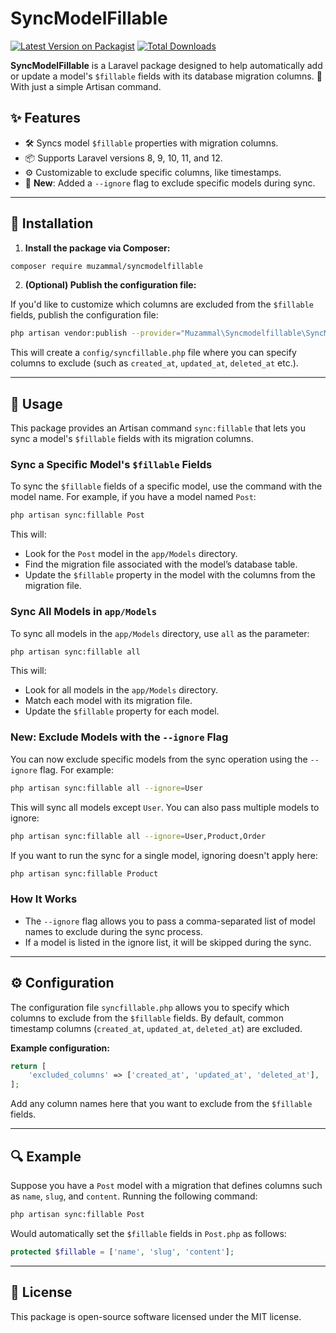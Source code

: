 # SyncModelFillable

[![Latest Version on Packagist](https://img.shields.io/packagist/v/muzammal/syncmodelfillable.svg?style=flat-square)](https://packagist.org/packages/muzammal/syncmodelfillable)
[![Total Downloads](https://img.shields.io/packagist/dt/muzammal/syncmodelfillable.svg?style=flat-square)](https://packagist.org/packages/muzammal/syncmodelfillable)

**SyncModelFillable** is a Laravel package designed to help automatically add or update a model's `$fillable` fields with its database migration columns. 🎉 With just a simple Artisan command.
## ✨ Features

- 🛠️ Syncs model `$fillable` properties with migration columns.
- 📦 Supports Laravel versions 8, 9, 10, 11, and 12.
- ⚙️ Customizable to exclude specific columns, like timestamps.
- 🔄 **New**: Added a `--ignore` flag to exclude specific models during sync.

---

## 🚀 Installation

1. **Install the package via Composer:**

```bash
composer require muzammal/syncmodelfillable
```

2. **(Optional) Publish the configuration file:**

If you'd like to customize which columns are excluded from the `$fillable` fields, publish the configuration file:

```bash
php artisan vendor:publish --provider="Muzammal\Syncmodelfillable\SyncModelFillableServiceProvider"
```

This will create a `config/syncfillable.php` file where you can specify columns to exclude (such as `created_at`, `updated_at`, `deleted_at` etc.).

---

## 📘 Usage

This package provides an Artisan command `sync:fillable` that lets you sync a model's `$fillable` fields with its migration columns.

### Sync a Specific Model's `$fillable` Fields

To sync the `$fillable` fields of a specific model, use the command with the model name. For example, if you have a model named `Post`:

```bash
php artisan sync:fillable Post
```

This will:
- Look for the `Post` model in the `app/Models` directory.
- Find the migration file associated with the model’s database table.
- Update the `$fillable` property in the model with the columns from the migration file.

### Sync All Models in `app/Models`

To sync all models in the `app/Models` directory, use `all` as the parameter:

```bash
php artisan sync:fillable all
```

This will:
- Look for all models in the `app/Models` directory.
- Match each model with its migration file.
- Update the `$fillable` property for each model.

### **New**: Exclude Models with the `--ignore` Flag

You can now exclude specific models from the sync operation using the `--ignore` flag. For example:

```bash
php artisan sync:fillable all --ignore=User
```

This will sync all models except `User`. You can also pass multiple models to ignore:

```bash
php artisan sync:fillable all --ignore=User,Product,Order
```

If you want to run the sync for a single model, ignoring doesn't apply here:

```bash
php artisan sync:fillable Product
```

### **How It Works**
- The `--ignore` flag allows you to pass a comma-separated list of model names to exclude during the sync process.
- If a model is listed in the ignore list, it will be skipped during the sync.

---

## ⚙️ Configuration

The configuration file `syncfillable.php` allows you to specify which columns to exclude from the `$fillable` fields. By default, common timestamp columns (`created_at`, `updated_at`, `deleted_at`) are excluded.

**Example configuration:**

```php
return [
    'excluded_columns' => ['created_at', 'updated_at', 'deleted_at'],
];
```

Add any column names here that you want to exclude from the `$fillable` fields.

---

## 🔍 Example

Suppose you have a `Post` model with a migration that defines columns such as `name`, `slug`, and `content`. Running the following command:

```bash
php artisan sync:fillable Post
```

Would automatically set the `$fillable` fields in `Post.php` as follows:

```php
protected $fillable = ['name', 'slug', 'content'];
```

---

## 📜 License

This package is open-source software licensed under the MIT license.
